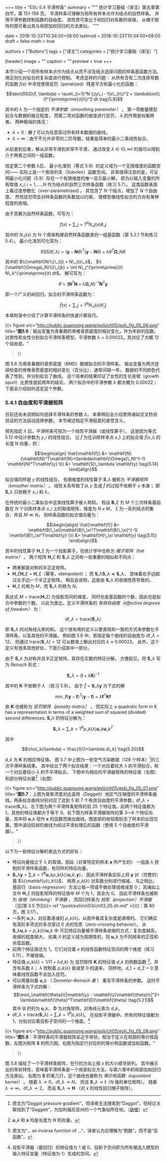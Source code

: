 +++
title = "ESL-5.4 平滑样条"
summary = """
统计学习基础（译注）第五章第四节，第 151-156 页。
平滑样条可理解为将所有样本点作为结点的自然样条，
并用平滑参数控制函数的自由度。
其性质可类比于岭回归对系数的收缩，
从帽子矩阵的图可看出其与局部加权回归的方法类似。
"""

date = 2018-10-23T10:34:00+08:00
lastmod = 2018-10-23T10:34:00+08:00
draft = false
math = true

authors = ["Butters"]
tags = ["译文"]
categories = ["统计学习基础（译注）"]

[header]
image = ""
caption = ""
preview = true
+++

本节介绍一个将所有样本点作为结点从而不涉及结点选择问题的样条基函数方法。
用正则化对拟合的复杂度进行控制。
考虑这样的问题：
从所有含有二次连续导数的函数 $f(x)$ 中寻找使得惩罚（penalized）残差平方和最小化的函数：

$$\text{RSS}(f, \lambda) =
  \sum\_{i=1}^N \\{y\_i - f(x\_i)\\}^2 + \lambda\int\\{f^{\prime\prime}(t)\\}^2 dt
\tag{5.9}$$

其中的 $\lambda$ 为一个指定的 *平滑参数（smoothing parameter）* 。
第一项衡量模型拟合与数据的接近程度，
而第二项对函数的曲度进行惩罚，
$\lambda$ 的作用是权衡两者。
两种极端的情况：

* $\lambda = 0$：解 $f$ 可以为任意穿过所有样本数据的曲线。
* $\lambda = \infty$：由于不允许非零的二阶导数，结果是简单的最小二乘线性拟合。

从前者到后者，解从非常平滑到非常不平滑，
通过改变 $\lambda \in (0, \infty)$ 的值可以得到介于两者之间的一组函数。

给定第二个参数 $\lambda$后，
最小化准则（等式 5.9）的定义域为一个无限维度的函数空间——
实际上是一个索伯列夫（Sobolev）函数空间。
非常值得注意的是，可证明最小化问题（5.9）存在一个有限维度的唯一显示最小解，
即为以输入变量的所有取值 $x\_i, i=1,\dots,N$ 作为结点的自然三次样条函数（练习 5.7）。
这类函数表面上看过度参数化（over-parametrized），
其包含了 $N$ 个结点，增加了 $N$ 个自由度。
然而惩罚项会对样条函数的系数加以约束，
使模型像线性拟合的方向有某种程度的收缩。

由于其解为自然样条函数，可写为：

$$f(x) = \sum\_{j=1}^N N\_j(x)\theta\_j \tag{5.10}$$

其中的 $N\_j(x)$ 为 $N$ 个用来构建自然样条函数类的一组基函数（第 5.2.1 节和练习 5.4）。
最小化准则可化简为：

$$\text{RSS}(\theta, \lambda) =
  (\mathbf{y} - \mathbf{N}\theta)^T(\mathbf{y} - \mathbf{N}\theta) +
  \lambda \theta^T\mathbf{\Omega}\_N\theta
\tag{5.11}$$

其中的 $\\{\mathbf{N}\\}\_{ij} = N\_j(x\_i)$，
$\\{\mathbf{\Omega\_N}\\}\_{jk} = \int N\_j^{\prime\prime}(t) N\_k^{\prime\prime}(t) dt$。
解可写为：

$$\hat{\theta} =
  (\mathbf{N}^T\mathbf{N} + \lambda \mathbf{\Omega}\_N)^{-1}
  \mathbf{N}^T \mathbf{y}
\tag{5.12}$$

即一个广义的岭回归。拟合的平滑样条函数为：

$$\hat{f}(x) = \sum\_{j=1}^N N\_j(x) \hat{\theta}\_j \tag{5.13}$$

本章附录中介绍了计算平滑样条的快速计算技巧。

{{< figure src="http://public.guansong.wang/eslii/ch05/eslii_fig_05_06.png"
  title="**图5.6**：输出变量为青春期的脊椎骨质密度的相对变化，作为年龄的函数。对男性和女性分别拟合平滑样条模型，平滑参数 $\lambda = 0.00022$。其对应了大概 12 个自由度。"
>}}

图 5.6 为用青春期的骨质密度（BMD）数据拟合的平滑样条。
输出变量为两次连续检查的脊椎骨质密度的相对变化（百分比），通常间隔一年。
数据的不同颜色代表了性别，并分别拟合了曲线。
这个简单的结果印证了女性的生长突增（growth spurt）比男性提前两年的结论。
两个拟合中的平滑参数 $\lambda$ 都大概为 0.00022；
下面会介绍如何选定这个参数。

### 5.4.1 自由度和平滑器矩阵

目前还尚未说明如何选择平滑样条的参数 $\lambda$。
本章稍后会介绍使用诸如交叉检验验证的方法自动选择参数。
本节阐述指定平滑程度的直觉含义。

预先指定 $\lambda$ 后，平滑样条可视为一个线性平滑器（或线性算子）。
这是因为等式 5.12 中估计参数为 $y\_i$ 的线性组合。
记 $\hat{f}$ 为在训练样本点 $x\_1$ 上的拟合值 $\hat{f}(x\_i)$ 的长度 N 向量，则：

$$\begin{align}
\hat{\mathbf{f}} &= \mathbf{N}(\mathbf{N}^T\mathbf{N}+\lambda\mathbf{\Omega}\_N)^{-1}
  \mathbf{N}^T\mathbf{y} \\\\ &=
  \mathbf{S}\_\lambda \mathbf{y} \tag{5.14}
\end{align}$$

拟合值同样是 $y$ 的线性组合，
有限维度的线性算子 $\mathbf{S}\_\lambda$ 被称为
*平滑器矩阵（smoother matrix）* 。
线性关系导致了从 $y$ 生成 $\hat{f}$ 的过程不依赖于 $y$ 本身；
即 $\mathbf{S}\_\lambda$ 只依赖于 $x\_i$ 和 $\lambda$。

在传统的最小二乘拟合中这类线性算子被人熟知。
假设 $\mathbf{B}\_\xi$ 为 M 个三次样条基函数在 $N$ 个训练样本点 $x\_i$ 上的取值矩阵，维度为 $N \times M$，
$\xi$ 为一系列结点的集合，并且 $M \ll N$。
则样条函数的拟合值向量为：

$$\begin{align}
\hat{\mathbf{f}} &= \mathbf{B}\_\xi(\mathbf{B}\_\xi^T\mathbf{B}\_\xi)^{-1}
  \mathbf{B}\_\xi^T\mathbf{y} \\\\ &=
  \mathbf{H}\_\xi \mathbf{y} \tag{5.15}
\end{align}$$

其中的线性算子 $\mathbf{H}\_\xi$ 为一个投影算子，在统计学中也称为
*帽子矩阵（hat matrix）* 。
两个矩阵 $\mathbf{H}\_\xi$ 和 $\mathbf{S}\_\lambda$ 之间有一些重要的相似和不同点：

* 两者都是对称的半正定矩阵。
* $\mathbf{H}\_\xi\mathbf{H}\_\xi=\mathbf{H}\_\xi$（幂等，idempotent）；
  而 $\mathbf{S}\_\lambda\mathbf{S}\_\lambda\preceq\mathbf{S}\_\lambda$， 
  意味着右手边超过左手边一个半正定矩阵。
  稍后会说明，这是由 $\mathbf{S}\_\lambda$ 的收缩性质导致的。
* $\mathbf{H}\_\xi$ 的秩为 $M$，而 $\mathbf{S}\_\lambda$ 的秩为 $N$。

表达式 $M = \text{trace}(\mathbf{H}\_\xi)$ 为投影空间的维度，
同时也是基函数的个数，因此也是拟合中参数的个数。
以此为类比，定义平滑样条的 *有效自由度（effective degrees of freedom）* 为：

$$\text{df}\_\lambda = \text{trace}(\mathbf{S}\_\lambda) \tag{5.16}$$

即 $\mathbf{S}\_\lambda$ 的对角线元素的和。
这个很有用的定义以更直观和一致的方式来参数化平滑样条，以及其他的平滑器。
例如图 5.6 中，若指定每个曲线的自由度为 $\text{df}\_\lambda = 12$，
则通过 $\text{trace}(\mathbf{S}\_\lambda) = 12$ 可从数值上解出对应的 $\lambda \approx 0.00022$。
此外，这个定义有很多其他好处，下面介绍其中一部分。

由于 $\mathbf{S}\_\lambda$ 为对称并且半正定矩阵，其存在实数的特征分解。
方便起见，将 $\mathbf{S}\_\lambda$ 写为 *Reinsch* 形式：

$$\mathbf{S}\_\lambda = (\mathbf{I} + \lambda\mathbf{K})^{-1} \tag{5.17}$$

其中的 $\mathbf{K}$ 不依赖于 $\lambda$ （练习 5.9）。
由于 $\hat{f} = \mathbf{S}\_\lambda \mathbf{y}$ 为下式的解

$$\min\_{\mathbf{f}}
(\mathbf{y} - \mathbf{f})^T(\mathbf{y} - \mathbf{f}) +
\lambda\mathbf{f}^T\mathbf{K}\mathbf{f}
\tag{5.18}$$

故 $\mathbf{K}$ 也被称为 *惩罚矩阵（penalty matrix）* ，
而实际上
a quadratic form in K has a representation in terms of
a weighted sum of squared (divided) second differences.
$\mathbf{S}\_\lambda$ 的特征分解为：

$$ \mathbf{S}\_\lambda =
  \sum\_{k=1}^N \rho\_k(\lambda)\mathbf{u}\_k\mathbf{u}\_k^T
\tag{5.19}$$

其中

$$\rho\_k(\lambda) = \frac{1}{1+\lambda d\_k} \tag{5.20}$$

$d\_k$ 为 $\mathbf{K}$ 的相应特征值。
图 5.7 中上图为一些空气污染数据（128 个样本）[^1]的三次平滑样条结果。
其中给出了两个拟合结果：一个对应着较大 $\lambda$ 的平滑拟合，和一个对应着较小 $\lambda$ 的不平滑拟合。
下图中为相应的平滑器矩阵的特征值（左图）和部分特征向量[^2]（右图）

{{< figure src="http://public.guansong.wang/eslii/ch05/eslii_fig_05_07.png"
  title="**图5.7**：上图为臭氧浓度对达盖特（Daggett）地区气压梯度的平滑样条曲线。两条拟合曲线分别对应了达到 5 和 7 个有效自由度的平滑参数，$\text{df}\_\lambda = \text{trace}(\mathbf{S}\_\lambda)$。左下图为两个平滑样条矩阵的前 25 个特征值。前两个特征值都为 1，其他的特征值都大于等于 0。右下图为样条平滑器矩阵的第 3～6 个特征向量，其中将 $\mathbf{u}\_k$ 视作 $\mathbf{x}$ 的函数而做出曲线。图底部的地毯图标志了样本的出现位置。图中波动较弱的曲线为经过平滑处理后的函数（使用 5 个自由度的平滑器）。"
>}}

以下为一些特征分解的表达方式的好处：

* 特征向量独立于 $\lambda$ 的取值，因此（对某特定的样本 $\mathbf{x}$ 所产生的）
  一组由 $\lambda$ 控制的平滑样条函数，有同样的特征向量。
* $\mathbf{S}\_\lambda \mathbf{y} =
  \sum\_{k=1}^N \mathbf{u}\_k \rho\_k(\lambda)
  \langle \mathbf{u}\_k, \mathbf{y} \rangle$，
  因此平滑样条实际上将 $\mathbf{y}$ 对（完整的）基 $\\{\mathbf{u}\_k\\}$，
  再用 $\rho\_k(\lambda)$ 对系数分别进行缩减。
  与之相比，基回归（basis-regression）方法让每一项或不做处理或缩减至 0；
  其诸如上文中 $\mathbf{H}\_\xi$ 的投影矩阵的特征值中 $M$ 个为 1，其余为 0。
  因此平滑样条也被称为 *收缩（shrinking）平滑器* ，
  而回归样条为 *投影（projection）平滑器*
  （见[第 3.5 节](({{< ref "/post/eslii/ch03/ch03_05.zh.md" >}}))：第 80 页，图 3.17）。
* 一系列 $\mathbf{u}\_k$，对应着递减的 $\rho\_k(\lambda)$，从图中看其复杂度是递增的。
  它们确实有高阶多项式的多次穿过 0 点的性质（zero-crossing behavior）。
  从 $\mathbf{S}\_\lambda \mathbf{u}\_k = \rho\_k(\lambda)\mathbf{u}\_k$ 中
  可见特征向量被平滑样条收缩的方式：复杂度越高，收缩的程度越大。
  如果 $X$ 的定义域为周期性的，则 $\mathbf{u}\_k$ 为不同频率的正弦和余弦函数。
* 前两个特征值总为 1，它们对应着 $x$ 的线性函数特征空间的两个维度（练习 5.11），不被收缩。
* 特征值 $\rho\_k(\lambda) = 1 / (1 + \lambda d\_k)$ 为
  惩罚矩阵 $\mathbf{K}$ 的特征值 $d\_k$ 的倒数函数 [^3]，并含有系数 $\lambda$；
  $\lambda$ 控制着 $\rho\_k(\lambda)$ 衰减至 0 的速率。
  同样地，$d\_1=d\_2=0$ 意味着线性函数不会加入惩罚。
* 可以用基向量 $\mathbf{u}\_k$ （ *Demmler–Reinsch 基* ） 重写平滑样条的参数。
  这时平滑样条为下式的解：
  $$\min\_\mathbf{\theta}\\|\mathbf{y} - \mathbf{U}\mathbf{\theta}\\|^2+
    \lambda\mathbf{\theta}^T\mathbf{D}\mathbf{\theta}
    \tag{5.21}$$
  其中 $\mathbf{U}$ 的列为 $\mathbf{u}\_k$，
  $\mathbf{D}$ 为对角矩阵，对角线元素为 $d\_k$。
* $\text{df}\_\lambda = \text{trace}(\mathbf{S}\_\lambda) =
  \sum\_{k=1}^N \rho\_k(\lambda)$。
  在投影平滑器中，所有的特征值都为 1，分别对应着投影子空间的一个维度。[^4]

{{< figure src="http://public.guansong.wang/eslii/ch05/eslii_fig_05_08.png"
  title="**图5.8**：平滑样条的平滑器矩阵呈近乎带状，相当于定义在局部的等价核函数。左图为矩阵 $\mathbf{S}$ 的热力图。右图为指定行对应的的等价核函数或加权函数。"
>}}

图 5.8 描绘了一个平滑样条矩阵，在行的方向上按 $x$ 的大小顺寻排列。
其中展示出的带状特性，意味着平滑样条是一个局部拟合方法，与第六章中的局部加权回归方法类似。
右图为 $\mathbf{S}$ 的某几行，这个曲线也被称为 *等价核函数（equivalent kernel）* 。
随着 $\lambda \rightarrow 0$，$\text{df}\_\lambda \rightarrow N$，
而且 $\mathbf{S}\_\lambda \rightarrow \mathbf{I}$（$N$ 维的单位矩阵）。
随着 $\lambda \rightarrow \infty$，$\text{df}\_\lambda \rightarrow 2$，
而且 $\mathbf{S}\_\lambda \rightarrow \mathbf{H}$ （对 $x$ 的线性回归帽子矩阵）。



[^1]: 原文为“Daggot pressure gradient”，但译者无法搜索到“Daggot”，但经过关联找到了“Daggett”，为加利福尼亚州的一个气象站所在地。（[链接](http://www.stat.ucla.edu/~rgould/x401f01/o3story.html)）
[^2]: $\mathbf{u}\_k$ 和 $\mathbf{x}$ 均是长度为 $N$ 的向量。
[^3]: 原文为“... an inverse function of ...”，译者认为应理解为“倒数”，而不是“反函数”。
[^4]: 投影平滑器（基回归）的特征值为 1 或 0，投影子空间即为所有被选入模型的输入特征变量（特征值为 1）生成的空间。